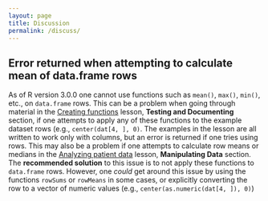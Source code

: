 ```yaml
---
layout: page
title: Discussion
permalink: /discuss/
---
```


## Error returned when attempting to calculate mean of data.frame rows

As of R version 3.0.0 one cannot use functions such as `mean()`, `max()`,
`min()`, etc., on `data.frame` rows. This can be a problem
when going through material in the [Creating functions](02-func-R.html) lesson,
**Testing and Documenting** section, if one attempts to apply any of these 
functions to the example dataset rows (e.g., `center(dat[4, ], 0)`. The
examples in the lesson are all written to work only with columns, but 
an error is returned if one tries using rows. This may also be a problem
if one attempts to calculate row means or medians in the 
[Analyzing patient data](01-starting-with-data.html) lesson, 
**Manipulating Data** section. 
The **recommended solution** to this issue is to not apply these functions 
to `data.frame` rows. However, one *could* get around this issue by
using the functions `rowSums` or `rowMeans` in some cases, or
explicitly converting the row to a vector of numeric values 
(e.g., `center(as.numeric(dat[4, ]), 0)`)

